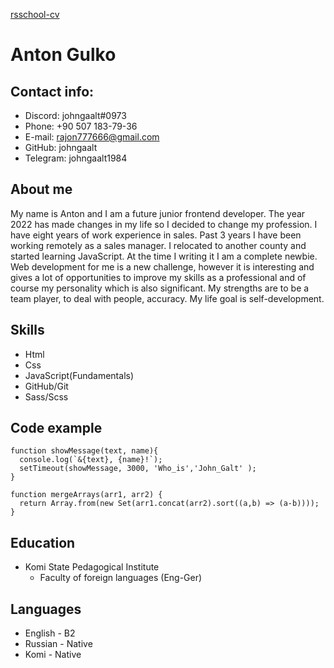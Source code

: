 [rsschool-cv](https://johngaalt.github.io/rsschool-cv/cv)

# **Anton Gulko**

## **Contact info:**

- Discord: johngaalt#0973
- Phone: +90 507 183-79-36
- E-mail: rajon777666@gmail.com
- GitHub: johngaalt
- Telegram: johngaalt1984

## **About me**

My name is Anton and I am a future junior frontend developer. The year
2022 has made changes in my life so I decided to change my profession.
I have eight years of work experience in sales. Past 3 years I have
been working remotely as a sales manager. I relocated to another
county and started learning JavaScript. At the time I writing it I am
a complete newbie. Web development for me is a new challenge, however
it is interesting and gives a lot of opportunities to improve my
skills as a professional and of course my personality which is also
significant. My strengths are to be a team player, to deal with
people, accuracy. My life goal is self-development.

## **Skills**

- Html
- Css
- JavaScript(Fundamentals)
- GitHub/Git
- Sass/Scss

## **Code example**

```JS
function showMessage(text, name){
  console.log(`&{text}, {name}!`);
  setTimeout(showMessage, 3000, 'Who_is','John_Galt' );
}

function mergeArrays(arr1, arr2) {
  return Array.from(new Set(arr1.concat(arr2).sort((a,b) => (a-b))));
}
```

## **Education**

- Komi State Pedagogical Institute
  - Faculty of foreign languages (Eng-Ger)

## **Languages**

- English - B2
- Russian - Native
- Komi - Native
